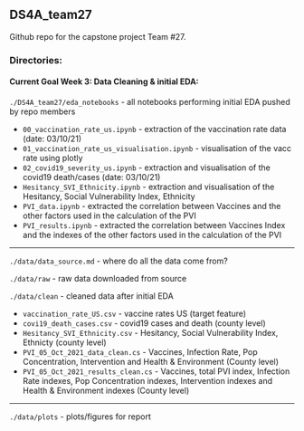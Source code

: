 ## DS4A_team27


Github repo for the capstone project Team #27.




### Directories:

#### Current Goal Week 3: Data Cleaning & initial EDA:

`./DS4A_team27/eda_notebooks` - all notebooks performing initial EDA pushed by repo members

  - `00_vaccination_rate_us.ipynb` - extraction of the vaccination rate data (date: 03/10/21)
  - `01_vaccination_rate_us_visualisation.ipynb` - visualisation of the vacc rate using plotly
  - `02_covid19_severity_us.ipynb` - extraction and visualisation of the covid19 death/cases (date: 03/10/21)
  - `Hesitancy_SVI_Ethnicity.ipynb` - extraction and visualisation of the Hesitancy, Social Vulnerability Index, Ethnicity
  - `PVI_data.ipynb` - extracted the correlation between Vaccines and the other factors used in the calculation of the PVI
  - `PVI_results.ipynb` - extracted the correlation between Vaccines Index and the indexes of the other factors used in the calculation of the PVI


----

`./data/data_source.md` - where do all the data come from?

`./data/raw` - raw data downloaded from source

`./data/clean` - cleaned data after initial EDA 

  - `vaccination_rate_US.csv` - vaccine rates US (target feature)
  - `covi19_death_cases.csv` - covid19 cases and death (county level)
  - `Hesitancy_SVI_Ethnicity.csv` - Hesitancy, Social Vulnerability Index, Ethnicty (county level)
  - `PVI_05_Oct_2021_data_clean.cs` - Vaccines, Infection Rate, Pop Concentration, Intervention and Health & Environment (County level)
  - `PVI_05_Oct_2021_results_clean.cs` - Vaccines, total PVI index, Infection Rate indexes, Pop Concentration indexes, Intervention indexes and Health & Environment indexes (County level)

----


`./data/plots` - plots/figures for report

